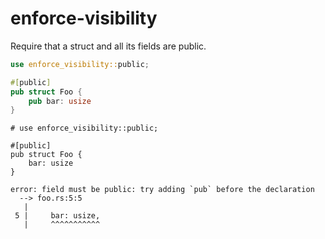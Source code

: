# enforce-visibility

Require that a struct and all its fields are public.
```rust
use enforce_visibility::public;

#[public]
pub struct Foo {
    pub bar: usize
}
```

```rust,compile_fail
# use enforce_visibility::public;

#[public]
pub struct Foo {
    bar: usize
}
```

```
error: field must be public: try adding `pub` before the declaration
  --> foo.rs:5:5
   |
 5 |     bar: usize,
   |     ^^^^^^^^^^^
```
